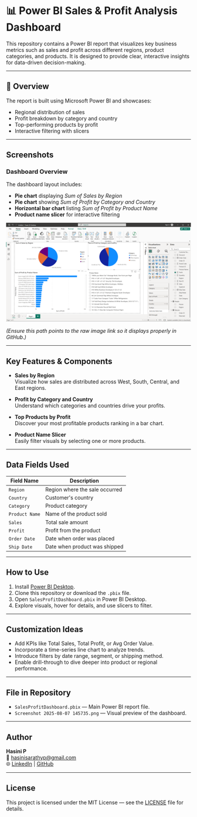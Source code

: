 # 📊 Power BI Sales & Profit Analysis Dashboard

This repository contains a Power BI report that visualizes key business metrics such as sales and profit across different regions, product categories, and products. It is designed to provide clear, interactive insights for data-driven decision-making.

---

## 🚀 Overview

The report is built using Microsoft Power BI and showcases:
- Regional distribution of sales
- Profit breakdown by category and country
- Top-performing products by profit
- Interactive filtering with slicers

---

##  Screenshots

###  Dashboard Overview  
The dashboard layout includes:
- **Pie chart** displaying *Sum of Sales by Region*
- **Pie chart** showing *Sum of Profit by Category and Country*
- **Horizontal bar chart** listing *Sum of Profit by Product Name*
- **Product name slicer** for interactive filtering

![Dashboard Screenshot](https://github.com/hasinii12/Task4-Elevate-labs/raw/main/Screenshot%202025-08-07%20145735.png)

*(Ensure this path points to the raw image link so it displays properly in GitHub.)*

---

##  Key Features & Components

- **Sales by Region**  
  Visualize how sales are distributed across West, South, Central, and East regions.

- **Profit by Category and Country**  
  Understand which categories and countries drive your profits.

- **Top Products by Profit**  
  Discover your most profitable products ranking in a bar chart.

- **Product Name Slicer**  
  Easily filter visuals by selecting one or more products.

---

##  Data Fields Used

| Field Name       | Description                         |
|------------------|-------------------------------------|
| `Region`         | Region where the sale occurred      |
| `Country`        | Customer's country                  |
| `Category`       | Product category                    |
| `Product Name`   | Name of the product sold            |
| `Sales`          | Total sale amount                   |
| `Profit`         | Profit from the product             |
| `Order Date`     | Date when order was placed          |
| `Ship Date`      | Date when product was shipped       |

---

##  How to Use

1. Install [Power BI Desktop](https://powerbi.microsoft.com/desktop/).
2. Clone this repository or download the `.pbix` file.
3. Open `SalesProfitDashboard.pbix` in Power BI Desktop.
4. Explore visuals, hover for details, and use slicers to filter.

---

##  Customization Ideas

- Add KPIs like Total Sales, Total Profit, or Avg Order Value.
- Incorporate a time-series line chart to analyze trends.
- Introduce filters by date range, segment, or shipping method.
- Enable drill-through to dive deeper into product or regional performance.

---

##  File in Repository

- `SalesProfitDashboard.pbix` — Main Power BI report file.
- `Screenshot 2025‑08‑07 145735.png` — Visual preview of the dashboard.

---

##  Author

**Hasini P**  
📧 hasinisarathyp@gmail.com  
🌐 [LinkedIn](https://www.linkedin.com/in/hasini-p-694357261/) | [GitHub](https://github.com/hasinii12)

---

##  License

This project is licensed under the MIT License — see the [LICENSE](LICENSE) file for details.

